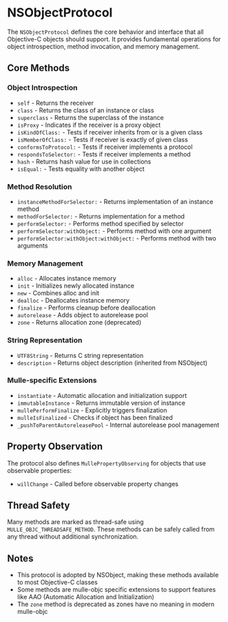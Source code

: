 # NSObjectProtocol

The `NSObjectProtocol` defines the core behavior and interface that all
Objective-C objects should support. It provides fundamental operations for
object introspection, method invocation, and memory management.

## Core Methods

### Object Introspection

-   `self` - Returns the receiver
-   `class` - Returns the class of an instance or class
-   `superclass` - Returns the superclass of the instance
-   `isProxy` - Indicates if the receiver is a proxy object
-   `isKindOfClass:` - Tests if receiver inherits from or is a given class
-   `isMemberOfClass:` - Tests if receiver is exactly of given class
-   `conformsToProtocol:` - Tests if receiver implements a protocol
-   `respondsToSelector:` - Tests if receiver implements a method
-   `hash` - Returns hash value for use in collections
-   `isEqual:` - Tests equality with another object

### Method Resolution

-   `instanceMethodForSelector:` - Returns implementation of an instance
    method
-   `methodForSelector:` - Returns implementation for a method
-   `performSelector:` - Performs method specified by selector
-   `performSelector:withObject:` - Performs method with one argument
-   `performSelector:withObject:withObject:` - Performs method with two
    arguments

### Memory Management

-   `alloc` - Allocates instance memory
-   `init` - Initializes newly allocated instance
-   `new` - Combines alloc and init
-   `dealloc` - Deallocates instance memory
-   `finalize` - Performs cleanup before deallocation
-   `autorelease` - Adds object to autorelease pool
-   `zone` - Returns allocation zone (deprecated)

### String Representation

-   `UTF8String` - Returns C string representation
-   `description` - Returns object description (inherited from NSObject)

### Mulle-specific Extensions

-   `instantiate` - Automatic allocation and initialization support
-   `immutableInstance` - Returns immutable version of instance
-   `mullePerformFinalize` - Explicitly triggers finalization
-   `mulleIsFinalized` - Checks if object has been finalized
-   `_pushToParentAutoreleasePool` - Internal autorelease pool management

## Property Observation

The protocol also defines `MullePropertyObserving` for objects that use
observable properties:

-   `willChange` - Called before observable property changes

## Thread Safety

Many methods are marked as thread-safe using `MULLE_OBJC_THREADSAFE_METHOD`.
These methods can be safely called from any thread without additional
synchronization.

## Notes

-   This protocol is adopted by NSObject, making these methods available to
    most Objective-C classes
-   Some methods are mulle-objc specific extensions to support features like
    AAO (Automatic Allocation and Initialization)
-   The `zone` method is deprecated as zones have no meaning in modern
    mulle-objc
